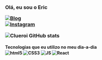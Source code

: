<h3>Olá, eu sou o Eric

[![Blog](https://img.shields.io/website?label=TicTacToe.com&style=for-the-badge&url=https://vercel.com/clueroi/tic-tac-toe)]() <br/>
[![Instagram](https://img.shields.io/badge/Instagram-E4405F?style=for-the-badge&logo=instagram&logoColor=white)](https://www.instagram.com/eric_roomero__/)

![Clueroi GitHub stats](https://github-readme-stats.vercel.app/api?username=clueroi&show_icons=true&theme=radical)

<h4>Tecnologias que eu utilizo no meu dia-a-dia

<div style="display: inline_block">
  <img align="center" alt="html5"src="">
  <img align="center" alt="CSS3"src="">
  <img align="center" alt="JS"src="">
  <img align="center" alt="React"src="">
</div>
